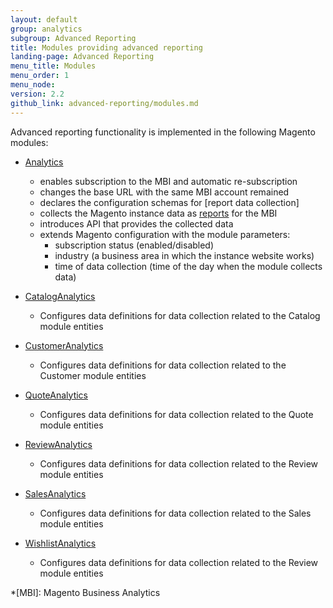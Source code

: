 ```yaml
---
layout: default
group: analytics
subgroup: Advanced Reporting
title: Modules providing advanced reporting
landing-page: Advanced Reporting
menu_title: Modules
menu_order: 1
menu_node:
version: 2.2
github_link: advanced-reporting/modules.md
---
```


Advanced reporting functionality is implemented in the following Magento modules:

* [Analytics]
  * enables subscription to the MBI and automatic re-subscription
  * changes the base URL with the same MBI account remained
  * declares the configuration schemas for [report data collection]
  * collects the Magento instance data as [reports] for the MBI
  * introduces API that provides the collected data
  * extends Magento configuration with the module parameters:
    * subscription status (enabled/disabled)
    * industry (a business area in which the instance website works)
    * time of data collection (time of the day when the module collects data)

* [CatalogAnalytics]
  * Configures data definitions for data collection related to the Catalog module entities
  
* [CustomerAnalytics]
  * Configures data definitions for data collection related to the Customer module entities
  
* [QuoteAnalytics]
  * Configures data definitions for data collection related to the Quote module entities
  
* [ReviewAnalytics]
  * Configures data definitions for data collection related to the Review module entities
  
* [SalesAnalytics]
  * Configures data definitions for data collection related to the Sales module entities
  
* [WishlistAnalytics]
  * Configures data definitions for data collection related to the Review module entities

<!-- LINK DEFINITIONS -->

[Analytics]: {{page.baseurl}}mrg/ce/Analytics/description.html
[CatalogAnalytics]: {{page.baseurl}}mrg/ce/CatalogAnalytics/description.html
[CustomerAnalytics]: {{page.baseurl}}mrg/ce/CustomerAnalytics/description.html
[QuoteAnalytics]: {{page.baseurl}}mrg/ce/QuoteAnalytics/description.html
[ReviewAnalytics]: {{page.baseurl}}mrg/ce/ReviewAnalytics/description.html
[SalesAnalytics]: {{page.baseurl}}mrg/ce/SalesAnalytics/description.html
[WishlistAnalytics]: {{page.baseurl}}mrg/ce/WishlistAnalytics/description.html

[data collection]: {{page.baseurl}}advanced-reporting/data-collection.html
[reports]: {{page.baseurl}}advanced-reporting/report-xml.html

<!-- ABBREVIATIONS -->
*[MBI]: Magento Business Analytics